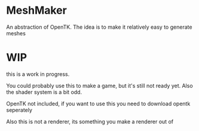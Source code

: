 # MeshMaker
An abstraction of OpenTK. The idea is to make it relatively easy to generate meshes
# WIP
this is a work in progress.

You could probably use this to make a game, but it's still not ready yet.
Also the shader system is a bit odd.

OpenTK not included, if you want to use this you need to download opentk seperately

Also this is not a renderer, its something you make a renderer out of
